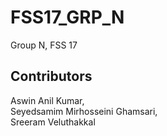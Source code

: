 # FSS17_GRP_N
Group N, FSS 17

## Contributors
Aswin Anil Kumar,  
Seyedsamim Mirhosseini Ghamsari,  
Sreeram Veluthakkal
